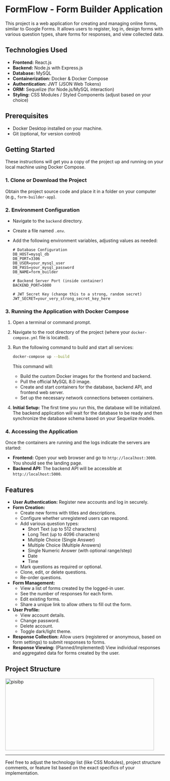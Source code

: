 # FormFlow - Form Builder Application

This project is a web application for creating and managing online forms, similar to Google Forms. It allows users to register, log in, design forms with various question types, share forms for responses, and view collected data.

## Technologies Used

*   **Frontend:** React.js
*   **Backend:** Node.js with Express.js
*   **Database:** MySQL
*   **Containerization:** Docker & Docker Compose
*   **Authentication:** JWT (JSON Web Tokens)
*   **ORM:** Sequelize (for Node.js/MySQL interaction)
*   **Styling:** CSS Modules / Styled Components (adjust based on your choice)

## Prerequisites

*   Docker Desktop installed on your machine.
*   Git (optional, for version control)

## Getting Started

These instructions will get you a copy of the project up and running on your local machine using Docker Compose.

### 1. Clone or Download the Project

Obtain the project source code and place it in a folder on your computer (e.g., `form-builder-app`).

### 2. Environment Configuration

*   Navigate to the `backend` directory.
*   Create a file named `.env`.
*   Add the following environment variables, adjusting values as needed:

    ```env
    # Database Configuration
    DB_HOST=mysql_db
    DB_PORT=3306
    DB_USER=your_mysql_user
    DB_PASS=your_mysql_password
    DB_NAME=form_builder

    # Backend Server Port (inside container)
    BACKEND_PORT=5000

    # JWT Secret Key (change this to a strong, random secret)
    JWT_SECRET=your_very_strong_secret_key_here
    ```

### 3. Running the Application with Docker Compose

1.  Open a terminal or command prompt.
2.  Navigate to the root directory of the project (where your `docker-compose.yml` file is located).
3.  Run the following command to build and start all services:

    ```bash
    docker-compose up --build
    ```

    This command will:
    *   Build the custom Docker images for the frontend and backend.
    *   Pull the official MySQL 8.0 image.
    *   Create and start containers for the database, backend API, and frontend web server.
    *   Set up the necessary network connections between containers.

4.  **Initial Setup:** The first time you run this, the database will be initialized. The backend application will wait for the database to be ready and then synchronize the database schema based on your Sequelize models.

### 4. Accessing the Application

Once the containers are running and the logs indicate the servers are started:

*   **Frontend:** Open your web browser and go to `http://localhost:3000`. You should see the landing page.
*   **Backend API:** The backend API will be accessible at `http://localhost:5000`.

## Features

*   **User Authentication:** Register new accounts and log in securely.
*   **Form Creation:**
    *   Create new forms with titles and descriptions.
    *   Configure whether unregistered users can respond.
    *   Add various question types:
        *   Short Text (up to 512 characters)
        *   Long Text (up to 4096 characters)
        *   Multiple Choice (Single Answer)
        *   Multiple Choice (Multiple Answers)
        *   Single Numeric Answer (with optional range/step)
        *   Date
        *   Time
    *   Mark questions as required or optional.
    *   Clone, edit, or delete questions.
    *   Re-order questions.
*   **Form Management:**
    *   View a list of forms created by the logged-in user.
    *   See the number of responses for each form.
    *   Edit existing forms.
    *   Share a unique link to allow others to fill out the form.
*   **User Profile:**
    *   View account details.
    *   Change password.
    *   Delete account.
    *   Toggle dark/light theme.
*   **Response Collection:** Allow users (registered or anonymous, based on form settings) to submit responses to forms.
*   **Response Viewing:** (Planned/Implemented) View individual responses and aggregated data for forms created by the user.

## Project Structure
<img width="470" height="227" alt="pisibp" src="https://github.com/user-attachments/assets/ca076365-1dd2-4ada-a63a-305bc6a88868" />

---

Feel free to adjust the technology list (like CSS Modules), project structure comments, or feature list based on the exact specifics of your implementation.
